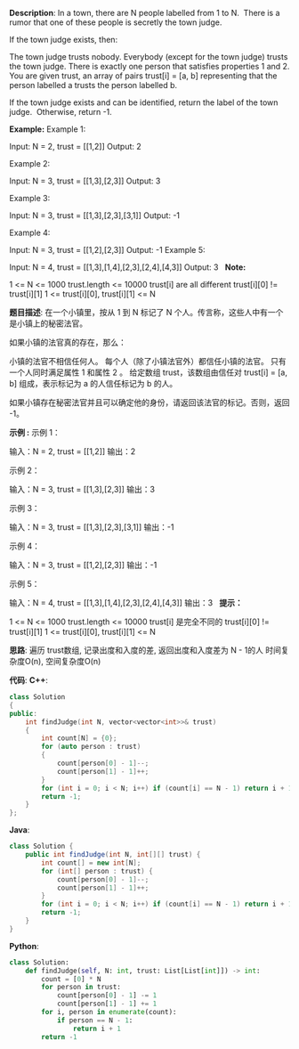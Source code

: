 __Description__:
In a town, there are N people labelled from 1 to N.  There is a rumor that one of these people is secretly the town judge.

If the town judge exists, then:

The town judge trusts nobody.
Everybody (except for the town judge) trusts the town judge.
There is exactly one person that satisfies properties 1 and 2.
You are given trust, an array of pairs trust[i] = [a, b] representing that the person labelled a trusts the person labelled b.

If the town judge exists and can be identified, return the label of the town judge.  Otherwise, return -1.

__Example:__
Example 1:

Input: N = 2, trust = [[1,2]]
Output: 2

Example 2:

Input: N = 3, trust = [[1,3],[2,3]]
Output: 3

Example 3:

Input: N = 3, trust = [[1,3],[2,3],[3,1]]
Output: -1

Example 4:

Input: N = 3, trust = [[1,2],[2,3]]
Output: -1
Example 5:

Input: N = 4, trust = [[1,3],[1,4],[2,3],[2,4],[4,3]]
Output: 3
 
__Note:__

1 <= N <= 1000
trust.length <= 10000
trust[i] are all different
trust[i][0] != trust[i][1]
1 <= trust[i][0], trust[i][1] <= N

__题目描述__:
在一个小镇里，按从 1 到 N 标记了 N 个人。传言称，这些人中有一个是小镇上的秘密法官。

如果小镇的法官真的存在，那么：

小镇的法官不相信任何人。
每个人（除了小镇法官外）都信任小镇的法官。
只有一个人同时满足属性 1 和属性 2 。
给定数组 trust，该数组由信任对 trust[i] = [a, b] 组成，表示标记为 a 的人信任标记为 b 的人。

如果小镇存在秘密法官并且可以确定他的身份，请返回该法官的标记。否则，返回 -1。

__示例 :__
示例 1：

输入：N = 2, trust = [[1,2]]
输出：2

示例 2：

输入：N = 3, trust = [[1,3],[2,3]]
输出：3

示例 3：

输入：N = 3, trust = [[1,3],[2,3],[3,1]]
输出：-1

示例 4：

输入：N = 3, trust = [[1,2],[2,3]]
输出：-1

示例 5：

输入：N = 4, trust = [[1,3],[1,4],[2,3],[2,4],[4,3]]
输出：3
 
__提示：__

1 <= N <= 1000
trust.length <= 10000
trust[i] 是完全不同的
trust[i][0] != trust[i][1]
1 <= trust[i][0], trust[i][1] <= N

__思路__:
遍历 trust数组, 记录出度和入度的差, 返回出度和入度差为 N - 1的人
时间复杂度O(n), 空间复杂度O(n)

__代码__:
__C++__:
```C++
class Solution 
{
public:
    int findJudge(int N, vector<vector<int>>& trust) 
    {
        int count[N] = {0};
        for (auto person : trust) 
        {
            count[person[0] - 1]--;
            count[person[1] - 1]++;
        }
        for (int i = 0; i < N; i++) if (count[i] == N - 1) return i + 1;
        return -1;
    }
};
```

__Java__:
```Java
class Solution {
    public int findJudge(int N, int[][] trust) {
        int count[] = new int[N];
        for (int[] person : trust) {
            count[person[0] - 1]--;
            count[person[1] - 1]++;
        }
        for (int i = 0; i < N; i++) if (count[i] == N - 1) return i + 1;
        return -1;
    }
}
```

__Python__:
```Python
class Solution:
    def findJudge(self, N: int, trust: List[List[int]]) -> int:
        count = [0] * N
        for person in trust:
            count[person[0] - 1] -= 1
            count[person[1] - 1] += 1
        for i, person in enumerate(count):
            if person == N - 1:
                return i + 1
        return -1
```